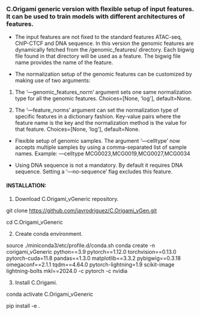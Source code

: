 ### C.Origami generic version with flexible setup of input features. It can be used to train models with different architectures of features.

- The input features are not fixed to the standard features ATAC-seq, ChIP-CTCF and DNA sequence. In this version the genomic features are dynamically fetched from the /genomic_features/ directory. Each bigwig file found in that directory will be used as a feature. The bigwig file name provides the name of the feature.

- The normalization setup of the genomic features can be customized by making use of two arguments:

1) The ‘—genomic_features_norm’ argument sets one same normalization type for all the genomic features. Choices=[None, ‘log'], default=None.

2) The ‘—feature_norms’ argument can set the normalization type of specific features in a dictionary fashion. Key-value pairs where the feature name is the key and the normalization method is the value for that feature. Choices=[None, ‘log'], default=None. 

- Flexible setup of genomic samples. The argument ‘—celltype’ now accepts multiple samples by using a comma-separated list of sample names. Example: —celltype MCG0023,MCG0019,MCG0027,MCG0034

- Using DNA sequence is not a mandatory. By default it requires DNA sequence. Setting a ‘—no-sequence’ flag excludes this feature. 




#### INSTALLATION:
 
1) Download C.Origami_vGeneric repository.
 
git clone https://github.com/javrodriguez/C.Origami_vGen.git

cd C.Origami_vGeneric

2) Create conda environment.

source ./miniconda3/etc/profile.d/conda.sh
conda create -n corigami_vGeneric python==3.9 pytorch==1.12.0 torchvision==0.13.0 pytorch-cuda=11.8 pandas==1.3.0 matplotlib==3.3.2 pybigwig==0.3.18 omegaconf==2.1.1 tqdm==4.64.0 pytorch-lightning=1.9 scikit-image lightning-bolts mkl==2024.0 -c pytorch -c nvidia

3) Install C.Origami.

conda activate C.Origami_vGeneric

pip install -e .
